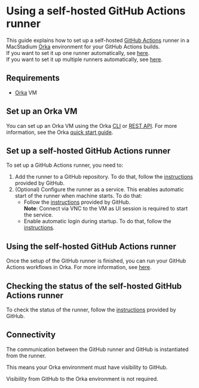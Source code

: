 # Using a self-hosted GitHub Actions runner

This guide explains how to set up a self-hosted [GitHub Actions][actions] runner in a MacStadium [Orka][orka] environment for your GitHub Actions builds.  
If you want to set it up one runner automatically, see [here](single-self-hosted-runner.md).  
If you want to set it up multiple runners automatically, see [here](multiple-self-hosted-runners.md).

## Requirements

- [Orka][orka] VM

## Set up an Orka VM

You can set up an Orka VM using the Orka [CLI][cli] or [REST API][api]. For more information, see the Orka [quick start guide][quick-start].

## Set up a self-hosted GitHub Actions runner

To set up a GitHub Actions runner, you need to:  

1. Add the runner to a GitHub repository. To do that, follow the [instructions][add-runner] provided by GitHub.
2. (Optional) Configure the runner as a service. This enables automatic start of the runner when machine starts. To do that:  
    * Follow the [instructions][service-runner] provided by GitHub.  
    **Note**: Connect via VNC to the VM as UI session is required to start the service.  
    * Enable automatic login during startup. To do that, follow the [instructions][auto-login].


## Using the self-hosted GitHub Actions runner

Once the setup of the GitHub runner is finished, you can run your GitHub Actions workflows in Orka. For more information, see [here][using-runner].

## Checking the status of the self-hosted GitHub Actions runner

To check the status of the runner, follow the [instructions][status-instructions] provided by GitHub.

## Connectivity

The communication between the GitHub runner and GitHub is instantiated from the runner.

This means your Orka environment must have visibility to GitHub.

Visibility from GitHub to the Orka environment is not required. 

[orka]: https://orkadocs.macstadium.com/docs/getting-started
[cli]: https://orkadocs.macstadium.com/docs/example-cli-workflows
[api]: https://documenter.getpostman.com/view/6574930/S1ETRGzt?version=latest
[quick-start]: https://orkadocs.macstadium.com/docs/quick-start
[actions]: https://github.com/features/actions
[add-runner]: https://help.github.com/en/actions/automating-your-workflow-with-github-actions/adding-self-hosted-runners
[service-runner]: https://help.github.com/en/actions/automating-your-workflow-with-github-actions/configuring-the-self-hosted-runner-application-as-a-service
[auto-login]: https://support.apple.com/en-us/HT201476
[using-runner]: https://help.github.com/en/actions/automating-your-workflow-with-github-actions/using-self-hosted-runners-in-a-workflow
[status-instructions]: https://help.github.com/en/actions/automating-your-workflow-with-github-actions/checking-the-status-of-self-hosted-runners
